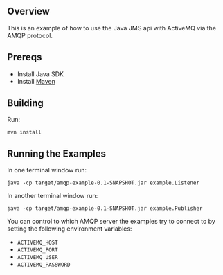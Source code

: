 ## Overview

This is an example of how to use the Java JMS api with ActiveMQ via the AMQP protocol.

## Prereqs

- Install Java SDK
- Install [Maven](http://maven.apache.org/download.html)

## Building

Run:

    mvn install

## Running the Examples

In one terminal window run:

    java -cp target/amqp-example-0.1-SNAPSHOT.jar example.Listener

In another terminal window run:

    java -cp target/amqp-example-0.1-SNAPSHOT.jar example.Publisher

You can control to which AMQP server the examples try to connect to by
setting the following environment variables:

* `ACTIVEMQ_HOST`
* `ACTIVEMQ_PORT`
* `ACTIVEMQ_USER`
* `ACTIVEMQ_PASSWORD`